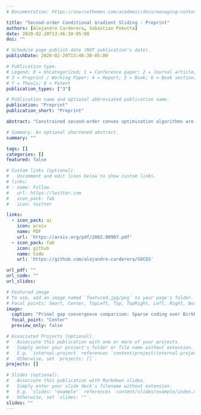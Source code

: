```yaml
---
# Documentation: https://sourcethemes.com/academic/docs/managing-content/

title: "Second-order Conditional Gradient Sliding - Preprint"
authors: [Alejandro Carderera, Sebastian Pokutta]
date: 2020-02-20T13:46:30-05:00
doi: ""

# Schedule page publish date (NOT publication's date).
publishDate: 2020-02-20T13:46:30-05:00

# Publication type.
# Legend: 0 = Uncategorized; 1 = Conference paper; 2 = Journal article;
# 3 = Preprint / Working Paper; 4 = Report; 5 = Book; 6 = Book section;
# 7 = Thesis; 8 = Patent
publication_types: ["3"]

# Publication name and optional abbreviated publication name.
publication: "Preprint"
publication_short: "Preprint"

abstract: "Constrained second-order convex optimization algorithms are the method of choice when a high accuracy solution to a problem is needed, due to their local quadratic convergence. These algorithms require the solution of a constrained quadratic subproblem at every iteration. We present the Second-Order Conditional Gradient Sliding (SOCGS) algorithm, which uses a projection-free algorithm to solve the constrained quadratic subproblems inexactly. When the feasible region is a polytope the algorithm converges quadratically in primal gap after a finite number of linearly convergent iterations. Once in the quadratic regime the SOCGS algorithm requires $\\mathcal{O}(\\log(\\log 1/\\varepsilon))$ first-order and Hessian oracle calls and $\\mathcal{O}(\\log (1/\\varepsilon) \\log(\\log1/\\varepsilon))$ linear minimization oracle calls to achieve an $\\varepsilon$-optimal solution. This algorithm is useful when the feasible region can only be accessed efficiently through a linear optimization oracle, and computing first-order information of the function, although possible, is costly."

# Summary. An optional shortened abstract.
summary: ""

tags: []
categories: []
featured: false

# Custom links (optional).
#   Uncomment and edit lines below to show custom links.
# links:
# - name: Follow
#   url: https://twitter.com
#   icon_pack: fab
#   icon: twitter

links:
  - icon_pack: ai
    icon: arxiv
    name: PDF
    url: 'https://arxiv.org/pdf/2002.08907.pdf'
  - icon_pack: fab
    icon: github
    name: Code
    url: 'https://github.com/alejandro-carderera/SOCGS'

url_pdf: ""
url_code: ""
url_slides:

# Featured image
# To use, add an image named `featured.jpg/png` to your page's folder. 
# Focal points: Smart, Center, TopLeft, Top, TopRight, Left, Right, BottomLeft, Bottom, BottomRight.
image:
  caption: "Primal gap convergence comparison: Sparse coding over Birkhoff polytope. See paper for details."
  focal_point: "Center"
  preview_only: false

# Associated Projects (optional).
#   Associate this publication with one or more of your projects.
#   Simply enter your project's folder or file name without extension.
#   E.g. `internal-project` references `content/project/internal-project/index.md`.
#   Otherwise, set `projects: []`.
projects: []

# Slides (optional).
#   Associate this publication with Markdown slides.
#   Simply enter your slide deck's filename without extension.
#   E.g. `slides: "example"` references `content/slides/example/index.md`.
#   Otherwise, set `slides: ""`.
slides: ""
---
```

